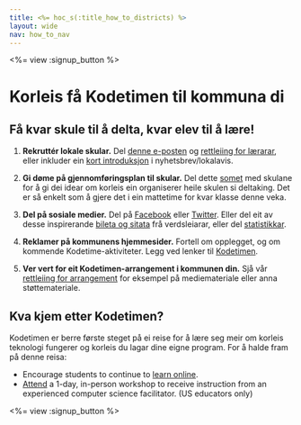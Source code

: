 ```yaml
---
title: <%= hoc_s(:title_how_to_districts) %>
layout: wide
nav: how_to_nav
---
```

<%= view :signup_button %>

# Korleis få Kodetimen til kommuna di

## Få kvar skule til å delta, kvar elev til å lære!

1. **Rekruttér lokale skular.** Del [denne e-posten](<%= resolve_url('/promote/resources#sample-emails') %>) og [rettleiing for lærarar](<%= resolve_url('/how-to') %>), eller inkluder ein [kort introduksjon](<%= resolve_url('/promote/stats') %>) i nyhetsbrev/lokalavis.

2. **Gi døme på gjennomføringsplan til skular.** Del dette [somet](<%= localized_file('/files/HOC_Logistics_plan.pdf') %>) med skulane for å gi dei idear om korleis ein organiserer heile skulen si deltaking. Det er så enkelt som å gjere det i ein mattetime for kvar klasse denne veka.

3. **Del på sosiale medier.** Del på [Facebook](https://www.facebook.com/sharer/sharer.php?u=http%3A%2F%2Fhourofcode.com%2Fus) eller [Twitter](https://twitter.com/intent/tweet?url=http%3A%2F%2Fhourofcode.com&text=I%27m%20participating%20in%20this%20year%27s%20%23HourOfCode%2C%20are%20you%3F%20%40codeorg&original_referer=https%3A%2F%2Fwww.google.com%2Furl%3Fq%3Dhttps%253A%252F%252Ftwitter.com%252Fshare%253Fhashtags%253D%2526amp%253Brelated%253Dcodeorg%2526amp%253Btext%253DI%252527m%252Bparticipating%252Bin%252Bthis%252Byear%252527s%252B%252523HourOfCode%25252C%252Bare%252Byou%25253F%252B%252540codeorg%2526amp%253Burl%253Dhttp%25253A%25252F%25252Fhourofcode.com%26sa%3DD%26sntz%3D1%26usg%3DAFQjCNE1GLTUbKZfMlEh9Aj5w0iswz6PYQ&related=codeorg&hashtags=). Eller del eit av desse inspirerande [bileta og sitata](<%= resolve_url('/promote/resources#social') %>) frå verdsleiarar, eller del [statistikkar](<%= resolve_url('/promote/stats') %>).

4. **Reklamer på kommunens hjemmesider.** Fortell om opplegget, og om kommende Kodetime-aktiviteter. Legg ved lenker til [Kodetimen](<%= resolve_url('/') %>).

5. **Ver vert for eit Kodetimen-arrangement i kommunen din.** Sjå vår [rettleiing for arrangement](<%= resolve_url('/how-to/events') %>) for eksempel på mediemateriale eller anna støttemateriale.

## Kva kjem etter Kodetimen?

Kodetimen er berre første steget på ei reise for å lære seg meir om korleis teknologi fungerer og korleis du lagar dine eigne program. For å halde fram på denne reisa:

- Encourage students to continue to [learn online](<%= codeorg_url('/learn/beyond') %>).
- [Attend](<%= codeorg_url('/professional-development-workshops') %>) a 1-day, in-person workshop to receive instruction from an experienced computer science facilitator. (US educators only)

<%= view :signup_button %>
